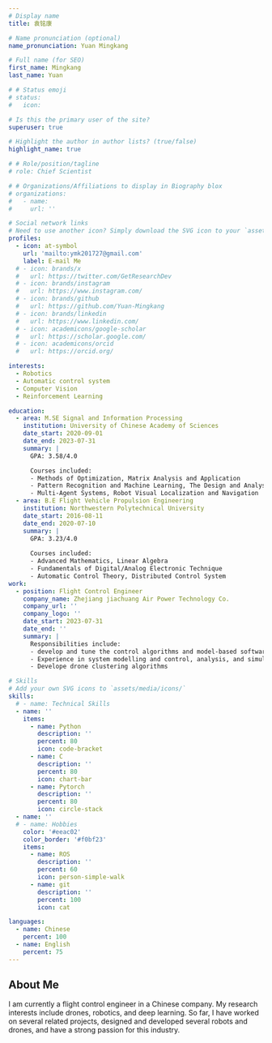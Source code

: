 ```yaml
---
# Display name
title: 袁铭康

# Name pronunciation (optional)
name_pronunciation: Yuan Mingkang

# Full name (for SEO)
first_name: Mingkang
last_name: Yuan

# # Status emoji
# status:
#   icon: 

# Is this the primary user of the site?
superuser: true

# Highlight the author in author lists? (true/false)
highlight_name: true

# # Role/position/tagline
# role: Chief Scientist

# # Organizations/Affiliations to display in Biography blox
# organizations:
#   - name: 
#     url: ''

# Social network links
# Need to use another icon? Simply download the SVG icon to your `assets/media/icons/` folder.
profiles:
  - icon: at-symbol
    url: 'mailto:ymk201727@gmail.com'
    label: E-mail Me
  # - icon: brands/x
  #   url: https://twitter.com/GetResearchDev
  # - icon: brands/instagram
  #   url: https://www.instagram.com/
  # - icon: brands/github
  #   url: https://github.com/Yuan-Mingkang
  # - icon: brands/linkedin
  #   url: https://www.linkedin.com/
  # - icon: academicons/google-scholar
  #   url: https://scholar.google.com/
  # - icon: academicons/orcid
  #   url: https://orcid.org/

interests:
  - Robotics
  - Automatic control system
  - Computer Vision
  - Reinforcement Learning

education:
  - area: M.SE Signal and Information Processing
    institution: University of Chinese Academy of Sciences
    date_start: 2020-09-01
    date_end: 2023-07-31
    summary: |
      GPA: 3.58/4.0

      Courses included:
      - Methods of Optimization, Matrix Analysis and Application
      - Pattern Recognition and Machine Learning, The Design and Analysis of Computer Algorithm
      - Multi-Agent Systems, Robot Visual Localization and Navigation
  - area: B.E Flight Vehicle Propulsion Engineering
    institution: Northwestern Polytechnical University
    date_start: 2016-08-11
    date_end: 2020-07-10
    summary: |
      GPA: 3.23/4.0
      
      Courses included:
      - Advanced Mathematics, Linear Algebra
      - Fundamentals of Digital/Analog Electronic Technique
      - Automatic Control Theory, Distributed Control System
work:
  - position: Flight Control Engineer
    company_name: Zhejiang jiachuang Air Power Technology Co.
    company_url: ''
    company_logo: ''
    date_start: 2023-07-31
    date_end: ''
    summary: |
      Responsibilities include:
      - develop and tune the control algorithms and model-based software
      - Experience in system modelling and control, analysis, and simulation in aircraft applications.
      - Develope drone clustering algorithms

# Skills
# Add your own SVG icons to `assets/media/icons/`
skills:
  # - name: Technical Skills
  - name: ''
    items:
      - name: Python
        description: ''
        percent: 80
        icon: code-bracket
      - name: C
        description: ''
        percent: 80
        icon: chart-bar
      - name: Pytorch
        description: ''
        percent: 80
        icon: circle-stack
  - name: ''
  # - name: Hobbies
    color: '#eeac02'
    color_border: '#f0bf23'
    items:
      - name: ROS
        description: ''
        percent: 60
        icon: person-simple-walk
      - name: git
        description: ''
        percent: 100
        icon: cat

languages:
  - name: Chinese
    percent: 100
  - name: English
    percent: 75
---
```


## About Me

I am currently a flight control engineer in a Chinese company. My research interests include drones, robotics, and deep learning. So far, I have worked on several related projects, designed and developed several robots and drones, and have a strong passion for this industry.

